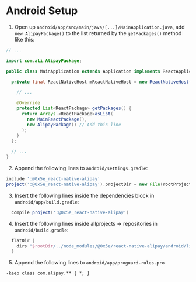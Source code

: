 # Android Setup

1. Open up `android/app/src/main/java/[...]/MainApplication.java`, add `new AlipayPackage()` to the list returned by the `getPackages()` method like this:
```java
// ...

import com.ali.AlipayPackage;

public class MainApplication extends Application implements ReactApplication {

  private final ReactNativeHost mReactNativeHost = new ReactNativeHost(this) {

    // ...

    @Override
    protected List<ReactPackage> getPackages() {
      return Arrays.<ReactPackage>asList(
        new MainReactPackage(),
        new AlipayPackage() // Add this line
      );
    }
  };

  // ...
}
```

2. Append the following lines to `android/settings.gradle`:
```gradle
include ':@0x5e_react-native-alipay'
project(':@0x5e_react-native-alipay').projectDir = new File(rootProject.projectDir, '../node_modules/@0x5e/react-native-alipay/android')
```

3. Insert the following lines inside the dependencies block in `android/app/build.gradle`:
```gradle
  compile project(':@0x5e_react-native-alipay')
```

4. Insert the following lines inside allprojects => repositories in `android/build.gradle`:
```gradle
  flatDir {
    dirs "$rootDir/../node_modules/@0x5e/react-native-alipay/android/libs"
  }
```

5. Append the following lines to `android/app/proguard-rules.pro`
```
-keep class com.alipay.** { *; }
```
